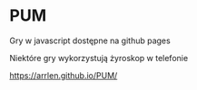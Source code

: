 # PUM
Gry w javascript dostępne na github pages

Niektóre gry wykorzystują żyroskop w telefonie

https://arrlen.github.io/PUM/
